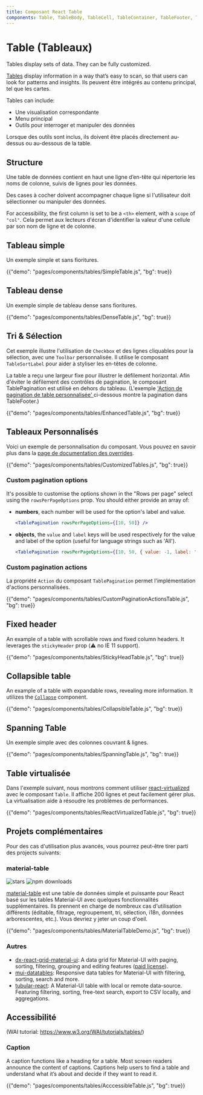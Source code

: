 ```yaml
---
title: Composant React Table
components: Table, TableBody, TableCell, TableContainer, TableFooter, TableHead, TablePagination, TableRow, TableSortLabel
---
```


# Table (Tableaux)

<p class="description">Tables display sets of data. They can be fully customized.</p>

[Tables](https://material.io/design/components/data-tables.html) display information in a way that’s easy to scan, so that users can look for patterns and insights. Ils peuvent être intégrés au contenu principal, tel que les cartes.

Tables can include:

- Une visualisation correspondante
- Menu principal
- Outils pour interroger et manipuler des données

Lorsque des outils sont inclus, ils doivent être placés directement au-dessus ou au-dessous de la table.

## Structure

Une table de données contient en haut une ligne d’en-tête qui répertorie les noms de colonne, suivis de lignes pour les données.

Des cases à cocher doivent accompagner chaque ligne si l'utilisateur doit sélectionner ou manipuler des données.

For accessibility, the first column is set to be a `<th>` element, with a `scope` of `"col"`. Cela permet aux lecteurs d'écran d'identifier la valeur d'une cellule par son nom de ligne et de colonne.

## Tableau simple

Un exemple simple et sans fioritures.

{{"demo": "pages/components/tables/SimpleTable.js", "bg": true}}

## Tableau dense

Un exemple simple de tableau dense sans fioritures.

{{"demo": "pages/components/tables/DenseTable.js", "bg": true}}

## Tri & Sélection

Cet exemple illustre l'utilisation de `Checkbox` et des lignes cliquables pour la sélection, avec une `Toolbar` personnalisée. Il utilise le composant `TableSortLabel` pour aider à styliser les en-têtes de colonne.

La table a reçu une largeur fixe pour illustrer le défilement horizontal. Afin d'éviter le défilement des contrôles de pagination, le composant TablePagination est utilisé en dehors du tableau. (L'exemple ['Action de pagination de table personnalisée' ](#custom-pagination-actions) ci-dessous montre la pagination dans TableFooter.)

{{"demo": "pages/components/tables/EnhancedTable.js", "bg": true}}

## Tableaux Personnalisés

Voici un exemple de personnalisation du composant. Vous pouvez en savoir plus dans la [page de documentation des overrides](/customization/components/).

{{"demo": "pages/components/tables/CustomizedTables.js", "bg": true}}

### Custom pagination options

It's possible to customise the options shown in the "Rows per page" select using the `rowsPerPageOptions` prop. You should either provide an array of:

- **numbers**, each number will be used for the option's label and value.
    
    ```jsx
    <TablePagination rowsPerPageOptions={[10, 50]} />
    ```

- **objects**, the `value` and `label` keys will be used respectively for the value and label of the option (useful for language strings such as 'All').
    
    ```jsx
    <TablePagination rowsPerPageOptions={[10, 50, { value: -1, label: 'All' }]} />
    ```

### Custom pagination actions

La propriété `Action` du composant `TablePagination` permet l'implémentation d'actions personnalisées.

{{"demo": "pages/components/tables/CustomPaginationActionsTable.js", "bg": true}}

## Fixed header

An example of a table with scrollable rows and fixed column headers. It leverages the `stickyHeader` prop (⚠️ no IE 11 support).

{{"demo": "pages/components/tables/StickyHeadTable.js", "bg": true}}

## Collapsible table

An example of a table with expandable rows, revealing more information. It utilizes the [`Collapse`](/api/collapse/) component.

{{"demo": "pages/components/tables/CollapsibleTable.js", "bg": true}}

## Spanning Table

Un exemple simple avec des colonnes couvrant & lignes.

{{"demo": "pages/components/tables/SpanningTable.js", "bg": true}}

## Table virtualisée

Dans l'exemple suivant, nous montrons comment utiliser [react-virtualized](https://github.com/bvaughn/react-virtualized) avec le composant `Table`. Il affiche 200 lignes et peut facilement gérer plus. La virtualisation aide à résoudre les problèmes de performances.

{{"demo": "pages/components/tables/ReactVirtualizedTable.js", "bg": true}}

## Projets complémentaires

Pour des cas d'utilisation plus avancés, vous pourrez peut-être tirer parti des projects suivants:

### material-table

![stars](https://img.shields.io/github/stars/mbrn/material-table.svg?style=social&label=Stars) ![npm downloads](https://img.shields.io/npm/dm/material-table.svg)

[material-table](https://github.com/mbrn/material-table) est une table de données simple et puissante pour React basé sur les tables Material-UI avec quelques fonctionnalités supplémentaires. Ils prennent en charge de nombreux cas d'utilisation différents (éditable, filtrage, regroupement, tri, sélection, i18n, données arborescentes, etc.). Vous devriez y jeter un coup d'oeil.

{{"demo": "pages/components/tables/MaterialTableDemo.js", "bg": true}}

### Autres

- [dx-react-grid-material-ui](https://devexpress.github.io/devextreme-reactive/react/grid/): A data grid for Material-UI with paging, sorting, filtering, grouping and editing features ([paid license](https://js.devexpress.com/licensing/)).
- [mui-datatables](https://github.com/gregnb/mui-datatables): Responsive data tables for Material-UI with filtering, sorting, search and more.
- [tubular-react](https://github.com/unosquare/tubular-react): A Material-UI table with local or remote data-source. Featuring filtering, sorting, free-text search, export to CSV locally, and aggregations.

## Accessibilité

(WAI tutorial: https://www.w3.org/WAI/tutorials/tables/)

### Caption

A caption functions like a heading for a table. Most screen readers announce the content of captions. Captions help users to find a table and understand what it’s about and decide if they want to read it.

{{"demo": "pages/components/tables/AcccessibleTable.js", "bg": true}}